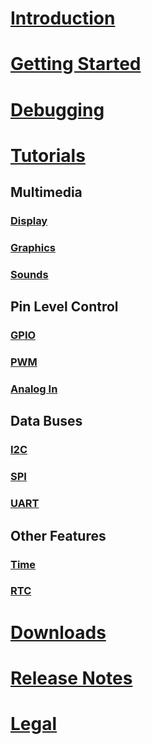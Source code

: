 # [Introduction](intro.md)

# [Getting Started](getting-started.md)

# [Debugging](debugging.md)

# [Tutorials](tutorials/intro.md)

## Multimedia
### [Display](tutorials/displays.md)
### [Graphics](tutorials/graphics.md)
### [Sounds](tutorials/sounds.md)

## Pin Level Control
### [GPIO](tutorials/gpio.md)
### [PWM](tutorials/pwm.md)
### [Analog In](tutorials/analog-in.md)

## Data Buses
### [I2C](tutorials/i2c.md)
### [SPI](tutorials/spi.md)
### [UART](tutorials/uart.md)

## Other Features
### [Time](tutorials/time.md)
### [RTC](tutorials/rtc.md)

# [Downloads](downloads.md)
# [Release Notes](release-notes.md)
# [Legal](../../hardware/legal.md)
